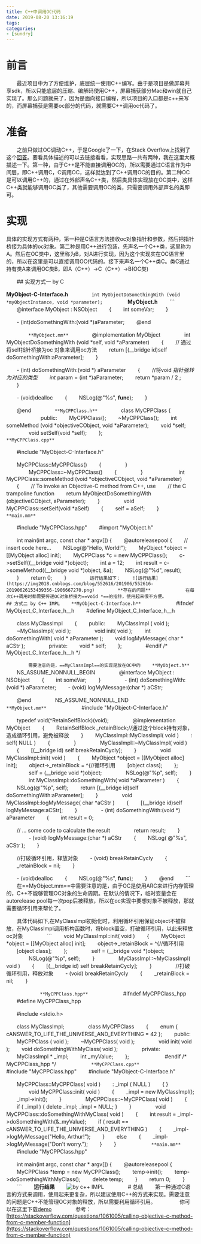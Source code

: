 ```yaml
---
title: C++中调用OC代码
date: 2019-08-20 13:16:19
tags:
categories:
- [sundry]
---
```

# 前言

　　最近项目中为了方便维护，底层统一使用C++编写。由于是项目是做屏幕共享sdk，所以只能底层的压缩、编解码使用C++，屏幕捕获部分Mac和win就自己实现了。那么问题就来了，因为是面向接口编程，所以项目的入口都是c++来写的，而屏幕捕获是需要oc部分的代码，就需要C++调用oc代码了。

# 准备

　　之前只做过OC调动C++，于是Google了一下，在Stack Overflow上找到了这个[回答](https://stackoverflow.com/questions/1061005/calling-objective-c-method-from-c-member-function)。要看具体描述的可以去链接看看，实现思路一共有两种，我在这里大概描述一下。第一种，由于C++是不能直接调用OC的，所以需要通过C语言作为中间层，即C++调用C，C调用OC，这样就达到了C++调用OC的目的。第二种OC是可以调用C++的，通过在外部声名C++类，然后类具体实现放在OC类中，这样C++类就能够调用OC类了，其他需要调用OC的类，只需要调用外部声名的类即可。

# 实现

具体的实现方式有两种，第一种是C语言方法接收oc对象指针和参数，然后把指针桥接为具体的oc对象。第二种是用C++进行包装，先声名一个C++类，这里称为A。然后在OC类中，这里称为B，对A进行实现，因为这个实现实在OC语言里的，所以在这里是可以直接调用OC代码的。接下来声名一个C++类C。类C通过持有类A来调用OC类B，即A（C++）->C（C++）->B(OC类)

　　## 实现方式一 by C

**MyObject-C-Interface.h**
　　```
　　int MyObjectDoSomethingWith (void *myObjectInstance, void *parameter);
　　```
　　
**MyObject.h**
　　```
　　@interface MyObject : NSObject
　　{
　　int someVar;
　　}
　　

　　- (int)doSomethingWith:(void *)aParameter;
　　@end

　　```
　　**MyObject.mm**
　　```
　　@implementation MyObject
　　
　　int MyObjectDoSomethingWith (void *self, void *aParameter)
　　{
　　// 通过将self指针桥接为oc 对象来调用oc方法
　　return [(__bridge id)self doSomethingWith:aParameter];
　　}
　　

　　- (int) doSomethingWith:(void *) aParameter
　　{
　　//将void *指针强转为对应的类型
　　int* param = (int *)aParameter;
　　return *param / 2 ;
　　}

　　- (void)dealloc
　　{
　　NSLog(@"%s", __func__);
　　}

　　@end
　　```
　　**MyCPPClass.h**
　　```
　　class MyCPPClass {
　　
　　
　　public:
　　MyCPPClass();
　　~MyCPPClass();
　　int someMethod (void *objectiveCObject, void *aParameter);
　　void *self;
　　
　　void setSelf(void *self);
　　};
　　
　　```
　　
　　**MyCPPClass.cpp**
　　
　　```

　　#include "MyObject-C-Interface.h"

　　MyCPPClass::MyCPPClass()
　　{
　　
　　}
　　
　　MyCPPClass::~MyCPPClass()
　　{
　　
　　}
　　
　　
　　int MyCPPClass::someMethod (void *objectiveCObject, void *aParameter)
　　{
　　// To invoke an Objective-C method from C++, use
　　// the C trampoline function
　　return MyObjectDoSomethingWith (objectiveCObject, aParameter);
　　}
　　
　　void MyCPPClass::setSelf(void *aSelf)
　　{
　　self = aSelf;
　　}
　　
　　```
　　**main.mm**
　　
　　```

　　#include "MyCPPClass.hpp"
　　#import "MyObject.h"

　　int main(int argc, const char * argv[]) {
　　@autoreleasepool {
　　// insert code here...
　　NSLog(@"Hello, World!");
　　MyObject *object = [[MyObject alloc] init];
　　MyCPPClass *c = new MyCPPClass();
　　c->setSelf((__bridge void *)object);
　　int a = 12;
　　int result = c->someMethod((__bridge void *)object, &a);
　　NSLog(@"%d", result);
　　}
　　return 0;
　　}
　　```
　　运行结果如下：
　　![运行结果](https://img2018.cnblogs.com/blog/552616/201906/552616-20190626153439356-1906667270.png)
　　
　　**存在的问题**
　　
　　
　　在每次C++调用时都需要传递OC对象桥接为==void *==的指针，使用起来很不方便。
　　
　　## 方式二 by C++ IMPL
　　**MyObject-C-Interface.h**
　　
　　```
　　#ifndef MyObject_C_Interface_h__h
　　#define MyObject_C_Interface_h__h

　　class MyClassImpl
　　{
　　public:
　　MyClassImpl ( void );
　　~MyClassImpl( void );
　　
　　void init( void );
　　int  doSomethingWith( void * aParameter );
　　void logMyMessage( char * aCStr );
　　
　　private:
　　void * self;
　　};
　　
　　#endif /* MyObject_C_Interface_h__h */

　　```
　　需要注意的是，==MyClassImpl==的实现是放在OC中的
　　**MyObject.h**
　　
　　```
　　NS_ASSUME_NONNULL_BEGIN
　　
　　@interface MyObject : NSObject
　　{
　　int someVar;
　　}
　　
　　- (int)  doSomethingWith:(void *) aParameter;
　　- (void) logMyMessage:(char *) aCStr;


　　@end
　　
　　NS_ASSUME_NONNULL_END
　　```
　　
　　**MyObject.mm**
　　
　　```
　　#include "MyObject-C-Interface.h"

　　typedef void(^RetainSelfBlock)(void);
　　
　　@implementation MyObject
　　{
　　RetainSelfBlock _retainBlock;//通过这个block持有对象，造成循环引用，避免被释放
　　}
　　MyClassImpl::MyClassImpl( void )
　　: self( NULL )
　　{
　　
　　}
　　
　　MyClassImpl::~MyClassImpl( void )
　　{
　　[(__bridge id) self breakRetainCycly];
　　}
　　
　　void MyClassImpl::init( void )
　　{
　　MyObject *object = [[MyObject alloc] init];
　　object->_retainBlock = ^{//循环引用
　　[object class];
　　};
　　
　　self = (__bridge void *)object;
　　
　　NSLog(@"%p", self);
　　}
　　
　　int MyClassImpl::doSomethingWith( void *aParameter )
　　{
　　NSLog(@"%p", self);
　　return [(__bridge id)self doSomethingWith:aParameter];
　　}
　　
　　void MyClassImpl::logMyMessage( char *aCStr )
　　{
　　[(__bridge id)self logMyMessage:aCStr];
　　}
　　
　　- (int) doSomethingWith:(void *) aParameter
　　{
　　int result = 0;

　　// ... some code to calculate the result
　　
　　return result;
　　}
　　
　　- (void) logMyMessage:(char *) aCStr
　　{
　　NSLog( @"%s", aCStr );
　　}

　　//打破循环引用，释放对象
　　- (void) breakRetainCycly
　　{
　　_retainBlock = nil;
　　}

　　- (void)dealloc
　　{
　　NSLog(@"%s", __func__);
　　}
　　@end
　　```
　　在==MyObject.mm==中需要注意的是，由于OC是使用ARC来进行内存管理的，C++不能够管理OC对象的生命周期。在默认的情况下，临时变量会在autorelease pool每一次pop后被释放，所以在oc实现中要想对象不被释放，那就需要循环引用来帮忙了。

　　具体代码如下,在MyClassImpl初始化时，利用循环引用保证object不被释放，在MyClassImpl调用析构函数时，将block置空，打破循环引用，以此来释放oc对象
　　
　　```
　　void MyClassImpl::init( void )
　　{
　　MyObject *object = [[MyObject alloc] init];
　　object->_retainBlock = ^{//循环引用
　　[object class];
　　};
　　
　　self = (__bridge void *)object;
　　
　　NSLog(@"%p", self);
　　}
　　
　　MyClassImpl::~MyClassImpl( void )
　　{
　　[(__bridge id) self breakRetainCycly];
　　}
　　
　　//打破循环引用，释放对象
　　- (void) breakRetainCycly
　　{
　　_retainBlock = nil;
　　}

　　```
　　
　　**MyCPPClass.hpp**
　　
　　```
　　#ifndef MyCPPClass_hpp
　　#define MyCPPClass_hpp

　　#include <stdio.h>

　　class MyClassImpl;
　　
　　class MyCPPClass
　　{
　　enum { cANSWER_TO_LIFE_THE_UNIVERSE_AND_EVERYTHING = 42 };
　　public:
　　MyCPPClass ( void );
　　~MyCPPClass( void );
　　
　　void init( void );
　　void doSomethingWithMyClass( void );
　　
　　private:
　　MyClassImpl * _impl;
　　int           _myValue;
　　};
　　
　　
　　#endif /* MyCPPClass_hpp */
　　```
　　
　　**MyCPPClass.cpp**
　　
　　```
　　#include "MyCPPClass.hpp"
　　#include "MyObject-C-Interface.h"

　　MyCPPClass::MyCPPClass( void )
　　: _impl ( NULL )
　　{   }
　　
　　void MyCPPClass::init( void )
　　{
　　_impl = new MyClassImpl();
　　_impl->init();
　　}
　　
　　MyCPPClass::~MyCPPClass( void )
　　{
　　if ( _impl ) { delete _impl; _impl = NULL; }
　　}
　　
　　void MyCPPClass::doSomethingWithMyClass( void )
　　{
　　int result = _impl->doSomethingWith(&_myValue);
　　if ( result == cANSWER_TO_LIFE_THE_UNIVERSE_AND_EVERYTHING )
　　{
　　_impl->logMyMessage("Hello, Arthur!");
　　}
　　else
　　{
　　_impl->logMyMessage("Don't worry.");
　　}
　　}
　　```
　　
　　**main.mm**
　　
　　```
　　#include "MyCPPClass.hpp"

　　int main(int argc, const char * argv[]) {
　　@autoreleasepool {
　　MyCPPClass *temp = new MyCPPClass();
　　temp->init();
　　temp->doSomethingWithMyClass();
　　delete temp;
　　}
　　return 0;
　　}
　　```
　　**运行结果**
　　![by c++ IMPL](https://img2018.cnblogs.com/blog/552616/201906/552616-20190626153613056-820038660.png)
　　
　　# 总结
　　第一种通过C语言的方式来调用，使用起来更复杂，所以建议使用C++的方式来实现。需要注意的问题是C++不能管理OC对象的释放，所以需要利用循环引用。
　　
　　你可以在这里下载[demo](https://github.com/WuKongCoo1/C-Invoke-OC/tree/master)
　　
　　参考：[https://stackoverflow.com/questions/1061005/calling-objective-c-method-from-c-member-function](https://stackoverflow.com/questions/1061005/calling-objective-c-method-from-c-member-function)
